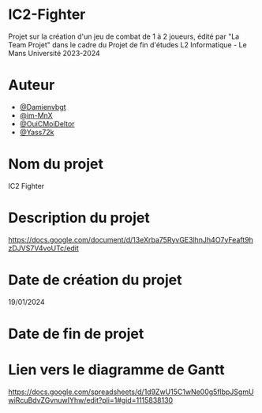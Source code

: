 # IC2-Fighter

Projet sur la création d'un jeu de combat de 1 à 2 joueurs, édité par "La Team Projet" dans le cadre du Projet de fin d'études L2 Informatique - Le Mans Université 2023-2024

# Auteur

- [@Damienvbgt](https://github.com/Damienvbgt)
- [@im-MnX](https://github.com/im-MnX)
- [@OuiCMoiDeltor](https://github.com/OuiCMoiDeltor)
- [@Yass72k](https://github.com/Yass72k)

# Nom du projet

IC2 Fighter

# Description du projet

https://docs.google.com/document/d/13eXrba75RyvGE3lhnJh4O7yFeaft9hzDJVS7V4voUTc/edit

# Date de création du projet

19/01/2024

# Date de fin de projet

# Lien vers le diagramme de Gantt
https://docs.google.com/spreadsheets/d/1d9ZwU15C1wNe00g5flbpJSgmUwiRcuBdvZGvnuwIYhw/edit?pli=1#gid=1115838130
